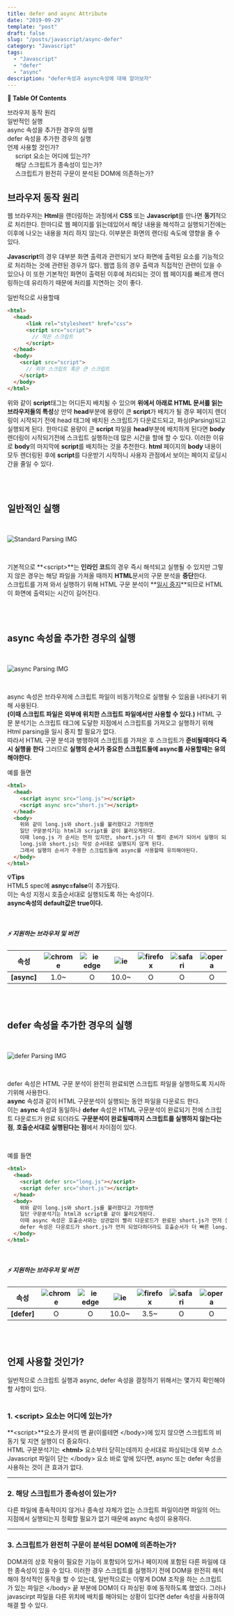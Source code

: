 ```yaml
---
title: defer and async Attribute
date: "2019-09-29"
template: "post"
draft: false
slug: "/posts/javascript/async-defer"
category: "Javascript"
tags:
  - "Javascript"
  - "defer"
  - "async"
description: "defer속성과 async속성에 대해 알아보자"
---
```


<div id="toc">

**:link:  Table Of Contents**

- [브라우저 동작 원리](#브라우저-동작-원리)
- [일반적인 실행](#일반적인-실행)
- [async 속성을 추가한 경우의 실행](#async-속성을-추가한-경우의-실행)
- [defer 속성을 추가한 경우의 실행](#defer-속성을-추가한-경우의-실행)
- [언제 사용할 것인가?](#언제-사용할-것인가)
  - [script 요소는 어디에 있는가?](#1-script-요소는-어디에-있는가)
  - [해당 스크립트가 종속성이 있는가?](#2-해당-스크립트가-종속성이-있는가)
  - [스크립트가 완전히 구문이 분석된 DOM에 의존하는가?](#3-스크립트가-완전히-구문이-분석된-dom에-의존하는가)

</div>

## 브라우저 동작 원리

웹 브라우저는 **Html**을 랜더링하는 과정에서 **CSS** 또는 **Javascript**를 만나면 **동기**적으로 처리한다.
한마디로 웹 페이지를 읽는데있어서 해당 내용을 해석하고 실행되기전에는 이후에 나오는 내용을 처리 하지 않는다.
이부분은 화면의 랜더링 속도에 영향을 줄 수 있다.

**Javascript**의 경우 대부분 화면 출력과 관련되기 보다 화면에 출력된 요소를 기능적으로 처리하는 것에 관련된 경우가 많다.
웹앱 등의 경우 출력과 직접적인 관련이 있을 수 있으나 이 또한 기본적인 화면이 출력된 이후에 처리되는 것이 웹 페이지를 빠르게 랜더링하는데 유리하기 때문에 처리를 지연하는 것이 좋다.

일반적으로 사용할때

``` html
<html>
  <head>
      <link rel="stylesheet" href="css">
      <script src="script">
        // 작은 스크립트
      </script>
  </head>
  <body>
    <script src="script">
      // 외부 스크립트 혹은 큰 스크립트
    </script>
  </body>
</html>
```

위와 같이 **script**태그는 어디든지 배치될 수 있으며 **위에서 아래로 HTML 문서를 읽는 브라우저들의 특성**상 만약 **head**부분에 용량이 큰 **script**가 배치가 될 경우 페이지 렌더링이 시작되기 전에 head 태그에 배치된 스크립트가 다운로드되고, 파싱(Parsing)되고 실행되게 된다. 한마디로 용량이 큰 **script** 파일을 **head**부분에 배치하게 된다면 **body** 렌더링이 시작되기전에 스크립트 실행하는데 많은 시간을 할애 할 수 있다.
이러한 이유로 **body**의 마지막에 **script**를 배치하는 것을 추천한다.
**html** 페이지의 **body** 내용이 모두 렌더링된 후에 **script**를 다운받기 시작하니 사용자 관점에서 보이는 페이지 로딩시간을 줄일 수 있다.

<br>
<br>

## 일반적인 실행

<br>

![Standard Parsing IMG](/images/javascript/standard_parsing.jpg "standard_parsing")


<br>

기본적으로 **&lt;script&gt;**는 **인라인 코드**의 경우 즉시 해석되고 실행될 수 있지만 그렇지 않은 경우는 해당 파일을 가져올 때까지 **HTML**문서의 구문 분석을 **중단**한다.<br>
스크립트를 가져 와서 실행하기 위해 HTML 구문 분석이 **<u>일시 중지</u>**되므로 HTML이 화면에 출력되는 시간이 길어진다.


<br>
<br>

## async 속성을 추가한 경우의 실행

<br>

![async Parsing IMG](/images/javascript/async_parsing.jpg "async_parsing")

<br>

async 속성은 브라우저에 스크립트 파일이 비동기적으로 실행될 수 있음을 나타내기 위해 사용된다.<br>
**(이때 스크립트 파일은 외부에 위치한 스크립트 파일에서만 사용할 수 있다.)**
HTML 구문 분석기는 스크립트 태그에 도달한 지점에서 스크립트를 가져오고 실행하기 위해 Html parsing을 일시 중지 할 필요가 없다.<br>
따라서 HTML 구문 분석과 병행하여 스크립트를 가져온 후 스크립트가 **준비될때마다 즉시 실행을 한다** 그러므로 **실행의 순서가 중요한 스크립트들에 async를 사용할때는 유의해야한다.**

예를 들면

``` html
<html>
  <head>
    <script async src="long.js"></script>
    <script async src="short.js"></script>
  </head>
  <body>
    위와 같이 long.js와 short.js를 불러왔다고 가정하면
    일단 구문분석기는 html과 script를 같이 불러오게된다.
    이때 long.js 가 순서는 먼저 있지만, short.js가 더 빨리 준비가 되어서 실행이 되기때문에
    long.js와 short.js는 작성 순서대로 실행되지 않게 된다.
    그래서 실행의 순서가 주용한 스크립트들에 async를 사용할때 유의해야된다.
  </body>
</html>
```

**:bulb:Tips**<br>
HTML5 spec에 **asnyc=false**이 추가됬다.<br>
이는 속성 지정시 호출순서대로 실행되도록 하는 속성이다.<br>
**async속성의 default값은 true이다.**

<br>

##### :zap: 지원하는 브라우저 및 버전
<article class="browser-tbl">

|  **속성**  | ![chrome](/icons/chrome.jpg "chrome") | ![ie edge](/icons/edge.jpg "ie edge") | ![ie](/icons/ie.jpg "ie") | ![firefox](/icons/firefox.jpg "firefox") | ![safari](/icons/safari.jpg "safari") | ![opera](/icons/opera.jpg "opera") |
| :---:  | :---: | :---: | :---: | :---: | :---: | :---: |
| __[async]__ | 1.0~ | O | 10.0~ | O | O | O |

</article>

<br>
<br>

## defer 속성을 추가한 경우의 실행

<br>

![defer Parsing IMG](/images/javascript/defer_parsing.jpg "defer_parsing")

<br>

defer 속성은 HTML 구문 분석이 완전히 완료되면 스크립트 파일을 실행하도록 지시하기위해 사용한다.<br>
**async** 속성과 같이 HTML 구문분석이 실행되는 동안 파일을 다운로드 한다.<br>
이는 **async** 속성과 동일하나 **defer** 속성은 HTML 구문분석이 완료되기 전에 스크립트 다운로드가 완료 되더라도 **구문분석이 완료될때까지 스크립트를 실행하지 않는다는 점**, **호출순서대로 실행된다는 점**에서 차이점이 있다.<br>

<br>

예를 들면

``` html
<html>
  <head>
    <script defer src="long.js"></script>
    <script defer src="short.js"></script>
  </head>
  <body>
    위와 같이 long.js와 short.js를 불러왔다고 가정하면
    일단 구문분석기는 html과 script를 같이 불러오게된다.
    이때 async 속성은 호출순서와는 상관없이 빨리 다운로드가 완료된 short.js가 먼저 실행되었지만,
    defer 속성은 다운로드가 short.js가 먼저 되었다하더라도 호출순서가 더 빠른 long.js 먼저 실행하게 된다.
  </body>
</html>
```

<br>

##### :zap: 지원하는 브라우저 및 버전
<article class="browser-tbl">

|  **속성**  | ![chrome](/icons/chrome.jpg "chrome") | ![ie edge](/icons/edge.jpg "ie edge") | ![ie](/icons/ie.jpg "ie") | ![firefox](/icons/firefox.jpg "firefox") | ![safari](/icons/safari.jpg "safari") | ![opera](/icons/opera.jpg "opera") |
| :---:  | :---: | :---: | :---: | :---: | :---: | :---: |
| __[defer]__ | O | O | 10.0~ | 3.5~ | O | O |

</article>

<br>
<br>

## 언제 사용할 것인가?

일반적으로 스크립트 실행과 async, defer 속성을 결정하기 위해서는 몇가지 확인해야할 사항이 있다.
<br>
<br>

### 1. **&lt;script&gt;** 요소는 어디에 있는가?

**&lt;script&gt;**요소가 문서의 맨 끝(이를테면 &lt;/body&gt;)에 있지 않으면 스크립트의 비동기 및 지연 실행이 더 중요하다.<br>
HTML 구문분석기는 **&lt;html&gt;** 요소부터 닫히는데까지 순서대로 파싱되는데 외부 소스 Javascript 파일이 닫는 &lt;/body&gt; 요소 바로 앞에 있다면, async 또는 defer 속성을 사용하는 것이 큰 효과가 없다.

<hr class="sub" />

### 2. 해당 스크립트가 종속성이 있는가?

다른 파일에 종속적이지 않거나 종속성 자체가 없는 스크립트 파일이라면 파일의 어느 지점에서 실행되는지 정확할 필요가 없기 때문에 async 속성이 유용하다.

<hr class="sub" />

### 3. 스크립트가 완전히 구문이 분석된 DOM에 의존하는가?
DOM과의 상호 작용이 필요한 기능이 포함되어 있거나 페이지에 포함된 다른 파일에 대한 종속성이 있을 수 있다. 이러한 경우 스크립트를 실행하기 전에 DOM을 완전히 해석해야 정삭적인 동작을 할 수 있는데, 일반적으로는 이렇게 DOM 조작을 하는 스크립트가 있는 파일은 &lt;/body&gt; 끝 부분에 DOM이 다 파싱된 후에 동작하도록 했었다. 그러나 javascirpt 파일을 다른 위치에 배치를 해야되는 상황이 있다면 defer 속성을 사용하여 해결 할 수 있다.

<br>
<br>
<br>
<br>